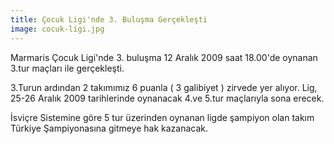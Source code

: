 ```yaml
---
title: Çocuk Ligi'nde 3. Buluşma Gerçekleşti
image: cocuk-ligi.jpg
---
```


Marmaris Çocuk Ligi'nde 3. buluşma 12 Aralık 2009 saat 18.00'de oynanan 3.tur maçları ile gerçekleşti.

3.Turun ardından 2 takımımız 6 puanla ( 3 galibiyet ) zirvede yer alıyor. Lig, 25-26 Aralık 2009 tarihlerinde oynanacak 4.ve 5.tur maçlarıyla sona erecek.

İsviçre Sistemine göre 5 tur üzerinden oynanan ligde şampiyon olan takım Türkiye Şampiyonasına gitmeye hak kazanacak.
